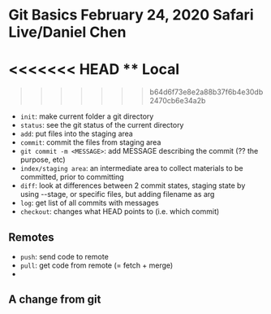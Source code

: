 # Git Basics February 24, 2020 Safari Live/Daniel Chen

<<<<<<< HEAD
** Local
=======
>>>>>>> b64d6f73e8e2a88b37f6b4e30db2470cb6e34a2b

- `init`: make current folder a git directory
- `status`: see the git status of the current directory
- `add`: put files into the staging area
- `commit`: commit the files from staging area
- `git commit -m <MESSAGE>`: add MESSAGE describing the commit (?? the purpose, etc)
- `index/staging area`: an intermediate area to collect materials to be committed, prior to committing
- `diff`: look at differences between 2 commit states, staging state by using --stage, or specific files, but adding filename as arg
- `log`: get list of all commits with messages
- `checkout`: changes what HEAD points to (i.e. which commit)

## Remotes

- `push`: send code to remote
- `pull`: get code from remote (= fetch + merge)
- 
 
## A change from git

